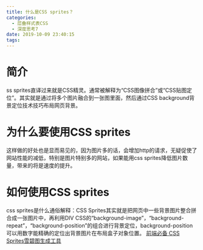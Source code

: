 ```yaml
---
title: 什么是CSS sprites？
categories:
  - 层叠样式表CSS
  - 深度思考7
date: 2019-10-09 23:40:15
tags:
---
```

# 简介
ss sprites直译过来就是CSS精灵。通常被解释为“CSS图像拼合”或“CSS贴图定位”。其实就是通过将多个图片融合到一张图里面，然后通过CSS background背景定位技术技巧布局网页背景。

# 为什么要使用CSS sprites
这样做的好处也是显而易见的，因为图片多的话，会增加http的请求，无疑促使了网站性能的减低，特别是图片特别多的网站，如果能用css sprites降低图片数量，带来的将是速度的提升。 

# 如何使用CSS sprites
css sprites是什么通俗解释：CSS Sprites其实就是把网页中一些背景图片整合拼合成一张图片中，再利用DIV CSS的“background-image”，“background- repeat”，“background-position”的组合进行背景定位，background-position可以用数字能精确的定位出背景图片在布局盒子对象位置。
[前端必备 CSS Sprites雪碧图生成工具](https://www.jianshu.com/p/84d7aa090ba1)

